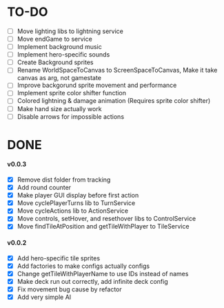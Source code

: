 # TO-DO
- [ ] Move lighting libs to lightning service
- [ ] Move endGame to service
- [ ] Implement background music
- [ ] Implement hero-specific sounds
- [ ] Create Background sprites
- [ ] Rename WorldSpaceToCanvas to ScreenSpaceToCanvas, Make it take canvas as arg, not gamestate
- [ ] Improve backgorund sprite movement and performance
- [ ] Implement sprite color shifter function
- [ ] Colored lightning & damage animation (Requires sprite color shifter)
- [ ] Make hand size actually work
- [ ] Disable arrows for impossible actions

# DONE

#### v0.0.3
- [x] Remove dist folder from tracking
- [x] Add round counter
- [x] Make player GUI display before first action
- [x] Move cyclePlayerTurns lib to TurnService
- [x] Move cycleActions lib to ActionService
- [x] Move controls, setHover, and resethover libs to ControlService
- [x] Move findTileAtPosition and getTileWithPlayer to TileService

#### v0.0.2
- [x] Add hero-specific tile sprites
- [x] Add factories to make configs actually configs
- [x] Change getTileWithPlayerName to use IDs instead of names
- [x] Make deck run out correctly, add infinite deck config
- [x] Fix movement bug cause by refactor
- [x] Add very simple AI
